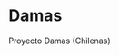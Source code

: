 # Damas
Proyecto Damas (Chilenas)


























































































